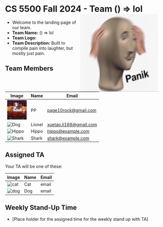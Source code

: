 # CS 5500 Fall 2024 - Team () => lol <img src="Resources/teamlogo.png" alt="Team Logo" height="256" width="256" align="right">


- Welcome to the landing page of our team.
- **Team Name:** () => lol
- **Team Logo:** 
- **Team Description:** Built to compile pain into laughter, but mostly just pain.


## Team Members
| Image | Name | Email |
|-------|------|-------|
| <img src="Resources/flower2.jpg" alt="PP" height="64" width="64"> | PP | page10rock@gmail.com |
| <img src="Resources/dog.png" alt="Dog" height="64" width="64"> | Lionel | xuetao.li168@gmail.com |
| <img src="Resources/hippo.png" alt="Hippo" height="64" width="64"> | Hippo | hippo@example.com |
| <img src="Resources/shark.png" alt="Shark" height="64" width="64"> | Shark | shark@example.com |



## Assigned TA
Your TA will be one of these:

| Image | Name | Email |
|-------|------|-------|
| <img src="Resources/cat.png" alt="cat" height="64" width="64"> | Cat | email |
| <img src="Resources/dog.png" alt="dog" height="64" width="64"> | Dog| email |


## Weekly Stand-Up Time
- [Place holder for the assigned time for the weekly stand up with TA]

